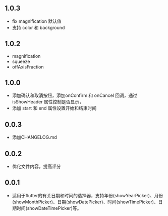 ## 1.0.3
* fix magnification 默认值
* 支持 color 和 background

## 1.0.2
* magnification
* squeeze
* offAxisFraction

## 1.0.0
* 添加确认和取消按钮，添加onConfirm 和 onCancel 回调，通过 isShowHeader 属性控制是否显示，
* 添加 start 和 end 属性设置开始和结束时间

## 0.0.3

* 添加CHANGELOG.md

## 0.0.2

* 优化文件内容，提高评分

## 0.0.1

* 适用于flutter的有关日期和时间的选择器，支持年份(showYearPicker)、月份(showMonthPicker)、日期(showDatePicker)、时间(showTimePicker)、日期时间(showDateTimePicker)等。